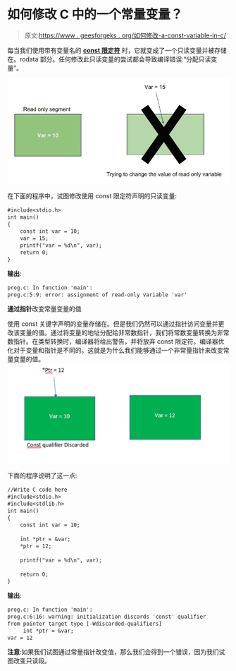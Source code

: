 # 如何修改 C 中的一个常量变量？

> 原文:[https://www . geesforgeks . org/如何修改-a-const-variable-in-c/](https://www.geeksforgeeks.org/how-to-modify-a-const-variable-in-c/)

每当我们使用带有变量名的 [**const 限定符**](https://www.geeksforgeeks.org/const-qualifier-in-c/) 时，它就变成了一个只读变量并被存储在。rodata 部分。任何修改此只读变量的尝试都会导致编译错误:“分配只读变量”。

![](img/967b153f24824fcb0c8fbce2ad2b608d.png)

在下面的程序中，试图修改使用 const 限定符声明的只读变量:

```
#include<stdio.h>
int main()
{
    const int var = 10;
    var = 15;
    printf("var = %d\n", var);
    return 0;
}
```

**输出**:

```
prog.c: In function 'main':
prog.c:5:9: error: assignment of read-only variable 'var'

```

**通过指针**改变常量变量的值

使用 const 关键字声明的变量存储在。但是我们仍然可以通过指针访问变量并更改该变量的值。通过将变量的地址分配给非常数指针，我们将常数变量转换为非常数指针。在类型转换时，编译器将给出警告，并将放弃 const 限定符。编译器优化对于变量和指针是不同的。这就是为什么我们能够通过一个非常量指针来改变常量变量的值。
![discarding const qualifier through non-const pointer](img/e279d30bb75d05c0000c11104f3780f4.png)

下面的程序说明了这一点:

```
//Write C code here
#include<stdio.h>
#include<stdlib.h>
int main()
{
    const int var = 10;

    int *ptr = &var;
    *ptr = 12;

    printf("var = %d\n", var);

    return 0;
}
```

**输出**:

```
prog.c: In function 'main':
prog.c:6:16: warning: initialization discards 'const' qualifier 
from pointer target type [-Wdiscarded-qualifiers]
     int *ptr = &var;
var = 12

```

**注意**:如果我们试图通过常量指针改变值，那么我们会得到一个错误，因为我们试图改变只读段。